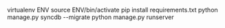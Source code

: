 virtualenv ENV
source ENV/bin/activate
pip install requirements.txt
python manage.py syncdb --migrate
python manage.py runserver